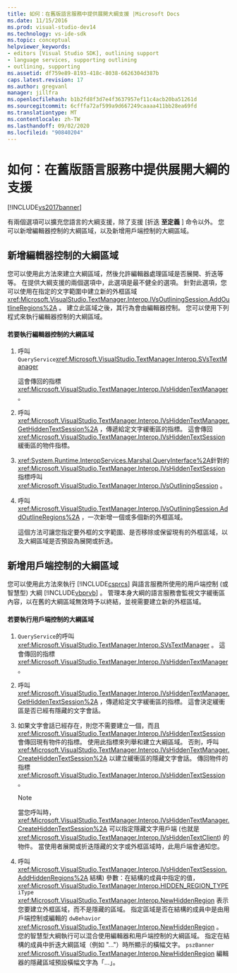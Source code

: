 ```yaml
---
title: 如何：在舊版語言服務中提供展開大綱支援 |Microsoft Docs
ms.date: 11/15/2016
ms.prod: visual-studio-dev14
ms.technology: vs-ide-sdk
ms.topic: conceptual
helpviewer_keywords:
- editors [Visual Studio SDK], outlining support
- language services, supporting outlining
- outlining, supporting
ms.assetid: df759e89-8193-418c-8038-6626304d387b
caps.latest.revision: 17
ms.author: gregvanl
manager: jillfra
ms.openlocfilehash: b1b2fd8f3d7e4f3637957ef11c4acb20ba51261d
ms.sourcegitcommit: 6cfffa72af599a9d667249caaaa411bb28ea69fd
ms.translationtype: MT
ms.contentlocale: zh-TW
ms.lasthandoff: 09/02/2020
ms.locfileid: "90840204"
---
```

# <a name="how-to-provide-expanded-outlining-support-in-a-legacy-language-service"></a>如何︰在舊版語言服務中提供展開大綱的支援
[!INCLUDE[vs2017banner](../../includes/vs2017banner.md)]

有兩個選項可以擴充您語言的大綱支援，除了支援 [折迭 **至定義** ] 命令以外。 您可以新增編輯器控制的大綱區域，以及新增用戶端控制的大綱區域。  
  
## <a name="adding-editor-controlled-outline-regions"></a>新增編輯器控制的大綱區域  
 您可以使用此方法來建立大綱區域，然後允許編輯器處理區域是否展開、折迭等等。 在提供大綱支援的兩個選項中，此選項是最不健全的選項。 針對此選項，您可以使用在指定的文字範圍中建立新的外框區域 <xref:Microsoft.VisualStudio.TextManager.Interop.IVsOutliningSession.AddOutlineRegions%2A> 。 建立此區域之後，其行為會由編輯器控制。 您可以使用下列程式來執行編輯器控制的大綱區域。  
  
#### <a name="to-implement-an-editor-controlled-outline-region"></a>若要執行編輯器控制的大綱區域  
  
1. 呼叫 `QueryService`<xref:Microsoft.VisualStudio.TextManager.Interop.SVsTextManager>  
  
     這會傳回的指標 <xref:Microsoft.VisualStudio.TextManager.Interop.IVsHiddenTextManager> 。  
  
2. 呼叫 <xref:Microsoft.VisualStudio.TextManager.Interop.IVsHiddenTextManager.GetHiddenTextSession%2A> ，傳遞給定文字緩衝區的指標。 這會傳回 <xref:Microsoft.VisualStudio.TextManager.Interop.IVsHiddenTextSession> 緩衝區的物件指標。  
  
3. <xref:System.Runtime.InteropServices.Marshal.QueryInterface%2A>針對的 <xref:Microsoft.VisualStudio.TextManager.Interop.IVsHiddenTextSession> 指標呼叫 <xref:Microsoft.VisualStudio.TextManager.Interop.IVsOutliningSession> 。  
  
4. 呼叫 <xref:Microsoft.VisualStudio.TextManager.Interop.IVsOutliningSession.AddOutlineRegions%2A> ，一次新增一個或多個新的外框區域。  
  
     這個方法可讓您指定要外框的文字範圍、是否移除或保留現有的外框區域，以及大綱區域是否預設為展開或折迭。  
  
## <a name="adding-client-controlled-outline-regions"></a>新增用戶端控制的大綱區域  
 您可以使用此方法來執行 [!INCLUDE[csprcs](../../includes/csprcs-md.md)] 與語言服務所使用的用戶端控制 (或智慧型) 大綱 [!INCLUDE[vbprvb](../../includes/vbprvb-md.md)] 。 管理本身大綱的語言服務會監視文字緩衝區內容，以在舊的大綱區域無效時予以終結，並視需要建立新的外框區域。  
  
#### <a name="to-implement-a-client-controlled-outline-region"></a>若要執行用戶端控制的大綱區域  
  
1. `QueryService`的呼叫 <xref:Microsoft.VisualStudio.TextManager.Interop.SVsTextManager> 。 這會傳回的指標 <xref:Microsoft.VisualStudio.TextManager.Interop.IVsHiddenTextManager> 。  
  
2. 呼叫 <xref:Microsoft.VisualStudio.TextManager.Interop.IVsHiddenTextManager.GetHiddenTextSession%2A> ，傳遞給定文字緩衝區的指標。 這會決定緩衝區是否已經有隱藏的文字會話。  
  
3. 如果文字會話已經存在，則您不需要建立一個，而且 <xref:Microsoft.VisualStudio.TextManager.Interop.IVsHiddenTextSession> 會傳回現有物件的指標。 使用此指標來列舉和建立大綱區域。 否則，呼叫 <xref:Microsoft.VisualStudio.TextManager.Interop.IVsHiddenTextManager.CreateHiddenTextSession%2A> 以建立緩衝區的隱藏文字會話。 傳回物件的指標 <xref:Microsoft.VisualStudio.TextManager.Interop.IVsHiddenTextSession> 。  
  
    > [!NOTE]
    > 當您呼叫時， <xref:Microsoft.VisualStudio.TextManager.Interop.IVsHiddenTextManager.CreateHiddenTextSession%2A> 可以指定隱藏文字用戶端 (也就是 <xref:Microsoft.VisualStudio.TextManager.Interop.IVsHiddenTextClient>) 的物件。 當使用者展開或折迭隱藏的文字或外框區域時，此用戶端會通知您。  
  
4. 呼叫 <xref:Microsoft.VisualStudio.TextManager.Interop.IVsHiddenTextSession.AddHiddenRegions%2A> 結構) 參數：在結構的成員中指定的值， <xref:Microsoft.VisualStudio.TextManager.Interop.HIDDEN_REGION_TYPE> `iType` <xref:Microsoft.VisualStudio.TextManager.Interop.NewHiddenRegion> 表示您要建立外框區域，而不是隱藏的區域。 指定區域是否在結構的成員中是由用戶端控制或編輯的 `dwBehavior` <xref:Microsoft.VisualStudio.TextManager.Interop.NewHiddenRegion> 。 您的智慧型大綱執行可以混合使用編輯器和用戶端控制的大綱區域。 指定在結構的成員中折迭大綱區域（例如 "..."）時所顯示的橫幅文字。 `pszBanner` <xref:Microsoft.VisualStudio.TextManager.Interop.NewHiddenRegion> 編輯器的隱藏區域預設橫幅文字為「...」。
